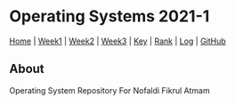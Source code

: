 # Operating Systems 2021-1

[Home](index) |
[Week1](./w01.md) |
[Week2](./w02.md) |
[Week3](./w03.md) |
[Key](TXT/mypubkey.txt) |
[Rank](TXT/myrank.txt) |
[Log](TXT/mylog.txt) |
[GitHub](https://github.com/nofamex/os211)

## About

Operating System Repository For Nofaldi Fikrul Atmam
